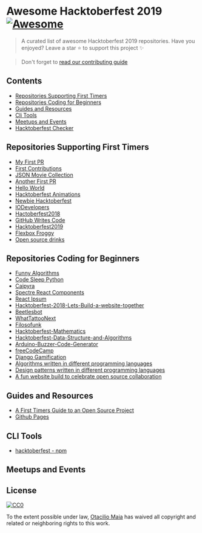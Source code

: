 ﻿# Awesome Hacktoberfest 2019 [![Awesome](https://cdn.rawgit.com/sindresorhus/awesome/d7305f38d29fed78fa85652e3a63e154dd8e8829/media/badge.svg)](https://github.com/sindresorhus/awesome)
> A curated list of awesome Hacktoberfest 2019 repositories. Have you enjoyed? Leave a star :star: to support this project :sparkles:

> Don't forget to [read our contributing guide](https://github.com/OtacilioN/awesome-hacktoberfest-2019/blob/master/CONTRIBUTING.md)

## Contents
- [Repositories Supporting First Timers](#repositories-supporting-first-timers)
- [Repositories Coding for Beginners](#repositories-coding-for-beginners)
- [Guides and Resources](#guides-and-resources)
- [Cli Tools](#cli-tools)
- [Meetups and Events](#meetups-and-events)
- [Hacktoberfest Checker](https://hacktoberfestchecker.jenko.me/)

## Repositories Supporting First Timers
- [My First PR](https://github.com/my-first-pr/hacktoberfest-2018)
- [First Contributions](https://github.com/Roshanjossey/first-contributions)
- [JSON Movie Collection](https://github.com/jsonmc/jsonmc)
- [Another First PR](https://github.com/Joonsang1994/YourFirstPR)
- [Hello World](https://github.com/wsu-lug/hello-world)
- [Hacktoberfest Animations](https://github.com/NiallEccles/Hacktoberfest-animations)
- [Newbie Hacktoberfest](https://github.com/sreetamdas/newbie-hacktoberfest)
- [IODevelopers](https://github.com/IODevelopers/hacktoberfest)
- [Hactoberfest2018](https://github.com/ambujraj/hacktoberfest2018)
- [GitHub Writes Code](https://github.com/JohnPhamous/GitHub-Writes-Code)
- [Hacktoberfest2019](https://github.com/Open-Source-Contributors-JSS/Hacktoberfest2019)
- [Flexbox Froggy](https://github.com/thomaspark/flexboxfroggy/)
- [Open source drinks](https://github.com/alfg/opendrinks)

## Repositories Coding for Beginners
- [Funny Algorithms](https://github.com/ReciHub/FunnyAlgorithms)
- [Code Sleep Python](https://github.com/prateekiiest/Code-Sleep-Python)
- [Caipyra](https://github.com/jtemporal/caipyra)
- [Spectre React Components](https://github.com/CodeDraken/spectre-react)
- [React Ipsum](https://github.com/CodeDraken/react-ipsum)
- [Hacktoberfest-2018-Lets-Build-a-website-together](https://github.com/adlyloukil/Hacktoberfest-2018-Lets-Build-a-website-together)
- [Beetlesbot](https://github.com/bleeptrack/beetlesbot/)
- [WhatTattooNext](https://github.com/binarykittenDE/whatTattooNext)
- [Filosofunk](https://github.com/IgorRozani/filosofunk)
- [Hacktoberfest-Mathematics](https://github.com/BaReinhard/Hacktoberfest-Mathematics)
- [Hacktoberfest-Data-Structure-and-Algorithms](https://github.com/BaReinhard/Hacktoberfest-Data-Structure-and-Algorithms)
- [Arduino-Buzzer-Code-Generator](https://github.com/ThiagoAugustoSM/arduino-buzzer-code-generator)
- [freeCodeCamp](https://github.com/freeCodeCamp/freeCodeCamp)  
- [Django Gamification](https://github.com/mattjegan/django-gamification)
- [Algorithms written in different programming languages](https://github.com/ZoranPandovski/al-go-rithms)
- [Design patterns written in different programming languages](https://github.com/ZoranPandovski/design-patterns)
- [A fun website build to celebrate open source collaboration](https://github.com/Evie-Skinner18/happy_hacktoberfest_19)



## Guides and Resources
- [A First Timers Guide to an Open Source Project](https://auth0.com/blog/a-first-timers-guide-to-an-open-source-project/)
- [Github Pages](https://pages.github.com/)

## CLI Tools
- [hacktoberfest - npm](https://github.com/ziyaddin/hacktoberfest)

## Meetups and Events

## License

[![CC0](http://mirrors.creativecommons.org/presskit/buttons/88x31/svg/cc-zero.svg)](http://creativecommons.org/publicdomain/zero/1.0)

To the extent possible under law, [Otacilio Maia](github.com/OtacilioN) has waived all copyright and related or neighboring rights to this work.
